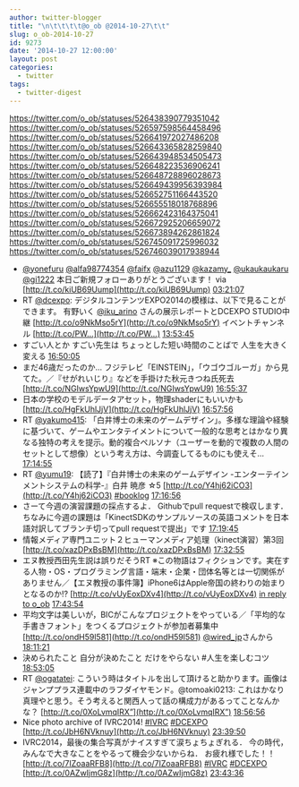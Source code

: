```yaml
---
author: twitter-blogger
title: "\n\t\t\t\t@o_ob @2014-10-27\t\t"
slug: o_ob-2014-10-27
id: 9273
date: '2014-10-27 12:00:00'
layout: post
categories:
  - twitter
tags:
  - twitter-digest
---
```


https://twitter.com/o_ob/statuses/526438390779351042 https://twitter.com/o_ob/statuses/526597598564458496 https://twitter.com/o_ob/statuses/526641972027486208 https://twitter.com/o_ob/statuses/526643365828259840 https://twitter.com/o_ob/statuses/526643948534505473 https://twitter.com/o_ob/statuses/526648223536906241 https://twitter.com/o_ob/statuses/526648728896028673 https://twitter.com/o_ob/statuses/526649439956393984 https://twitter.com/o_ob/statuses/526652751166443520 https://twitter.com/o_ob/statuses/526655518018768896 https://twitter.com/o_ob/statuses/526662423164375041 https://twitter.com/o_ob/statuses/526672925206659072 https://twitter.com/o_ob/statuses/526673894262861824 https://twitter.com/o_ob/statuses/526745091725996032 https://twitter.com/o_ob/statuses/526746039017938944  

*   [@yonefuru](https://twitter.com/yonefuru) [@alfa98774354](https://twitter.com/alfa98774354) [@faifx](https://twitter.com/faifx) [@azu1129](https://twitter.com/azu1129) [@kazamy_](https://twitter.com/kazamy_) [@ukaukaukaru](https://twitter.com/ukaukaukaru) [@gi1222](https://twitter.com/gi1222) 本日ご新規フォローありがとうございます！ via [http://t.co/kiUB69Uump](http://t.co/kiUB69Uump) [03:21:07](https://twitter.com/o_ob/statuses/526438390779351042)
*   RT [@dcexpo](https://twitter.com/dcexpo): デジタルコンテンツEXPO2014の模様は、以下で見ることができます。 有野いく [@iku_arino](https://twitter.com/iku_arino) さんの展示レポートとDCEXPO STUDIO中継 [http://t.co/o9NkMso5rY](http://t.co/o9NkMso5rY) イベントチャンネル [http://t.co/PW…](http://t.co/PW…) [13:53:45](https://twitter.com/o_ob/statuses/526597598564458496)
*   すごい人とか すごい先生は ちょっとした短い時間のことばで 人生を大きく変える [16:50:05](https://twitter.com/o_ob/statuses/526641972027486208)
*   まだ46歳だったのか… フジテレビ「EINSTEIN」，「ウゴウゴルーガ」から見てた。／『せがれいじり』などを手掛けた秋元きつね氏死去 [http://t.co/NGIwsYpwU9](http://t.co/NGIwsYpwU9) [16:55:37](https://twitter.com/o_ob/statuses/526643365828259840)
*   日本の学校のモデルデータアセット，物理shaderにもいいかも [http://t.co/HgFkUhlJjV](http://t.co/HgFkUhlJjV) [16:57:56](https://twitter.com/o_ob/statuses/526643948534505473)
*   RT [@yakumo415](https://twitter.com/yakumo415): 「白井博士の未来のゲームデザイン」。多様な理論や経験に基づいて、ゲームやエンタテイメントについて一般的な思考とはかなり異なる独特の考えを提示。動的複合ペルソナ（ユーザーを動的で複数の人間のセットとして想像）という考え方は、今調査してるものにも使えそ… [17:14:55](https://twitter.com/o_ob/statuses/526648223536906241)
*   RT [@yumu19](https://twitter.com/yumu19): 【読了】『白井博士の未来のゲームデザイン -エンターテインメントシステムの科学-』白井 暁彦 ☆5 [http://t.co/Y4hj62iCO3](http://t.co/Y4hj62iCO3) [#booklog](https://twitter.com/search?q=%23booklog&src=hash) [17:16:56](https://twitter.com/o_ob/statuses/526648728896028673)
*   さーて今週の演習課題の採点するよ． Githubでpull requestで検収します． ちなみに今週の課題は「KinectSDKのサンプルソースの英語コメントを日本語対訳してブランチ切ってpull requestで提出」です [17:19:45](https://twitter.com/o_ob/statuses/526649439956393984)
*   情報メディア専門ユニット２ヒューマンメディア処理（kinect演習）第3回 [http://t.co/xazDPxBsBM](http://t.co/xazDPxBsBM) [17:32:55](https://twitter.com/o_ob/statuses/526652751166443520)
*   エヌ教授西田先生説は誤りだそうRT ※この物語はフィクションです。実在する人物・OS・プログラミング言語・端末・企業・団体名等とは一切関係がありません／【エヌ教授の事件簿】iPhone6はApple帝国の終わりの始まりとなるのか!? [http://t.co/vUyEoxDXv4](http://t.co/vUyEoxDXv4) [in reply to o_ob](https://twitter.com/o_ob/statuses/513127483395149824) [17:43:54](https://twitter.com/o_ob/statuses/526655518018768896)
*   平均文字は美しいが，BICがこんなプロジェクトをやっている／「平均的な手書きフォント」をつくるプロジェクトが参加者募集中 [http://t.co/ondH59l581](http://t.co/ondH59l581) [@wired_jp](https://twitter.com/wired_jp)さんから [18:11:21](https://twitter.com/o_ob/statuses/526662423164375041)
*   決められたこと 自分が決めたこと だけをやらない #人生を楽しむコツ [18:53:05](https://twitter.com/o_ob/statuses/526672925206659072)
*   RT [@ogatatei](https://twitter.com/ogatatei): こういう時はタイトルを出して頂けると助かります。画像はジャンププラス連載中のラフダイヤモンド。@tomoaki0213: これはかなり真理やと思う。そう考えると関西人って話の構成力があるってことなんかな？ [http://t.co/0XoLvmqIRX”](http://t.co/0XoLvmqIRX”) [18:56:56](https://twitter.com/o_ob/statuses/526673894262861824)
*   Nice photo archive of IVRC2014! [#IVRC](https://twitter.com/search?q=%23IVRC&src=hash) [#DCEXPO](https://twitter.com/search?q=%23DCEXPO&src=hash) [http://t.co/JbH6NVknuy](http://t.co/JbH6NVknuy) [23:39:50](https://twitter.com/o_ob/statuses/526745091725996032)
*   IVRC2014，最後の集合写真がナイスすぎて涙ちょちょぎれる． 今の時代，みんなで大きなことをやるって機会少ないからね． お疲れ様でした！！ [http://t.co/7IZoaaRFB8](http://t.co/7IZoaaRFB8) [#IVRC](https://twitter.com/search?q=%23IVRC&src=hash) [#DCEXPO](https://twitter.com/search?q=%23DCEXPO&src=hash) [http://t.co/0AZwIjmG8z](http://t.co/0AZwIjmG8z) [23:43:36](https://twitter.com/o_ob/statuses/526746039017938944)